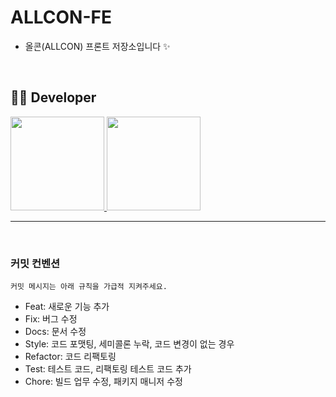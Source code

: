 # ALLCON-FE
- 올콘(ALLCON) 프론트 저장소입니다 ✨

</br>

## 👩‍🚀 Developer
<p>
  <a href="https://github.com/antisdun">
    <img src="https://avatars.githubusercontent.com/u/112616257?v=4" width="150">
  </a>  
  <a href="https://github.com/ekkk1126">
    <img src="https://avatars.githubusercontent.com/u/115553490?v=4" width="150">
  </a> 
</p>

---

</br>

### 커밋 컨벤션
```
커밋 메시지는 아래 규칙을 가급적 지켜주세요.
```
- Feat: 새로운 기능 추가
- Fix: 버그 수정
- Docs: 문서 수정
- Style: 코드 포맷팅, 세미콜론 누락, 코드 변경이 없는 경우
- Refactor: 코드 리팩토링
- Test: 테스트 코드, 리팩토링 테스트 코드 추가
- Chore: 빌드 업무 수정, 패키지 매니저 수정
